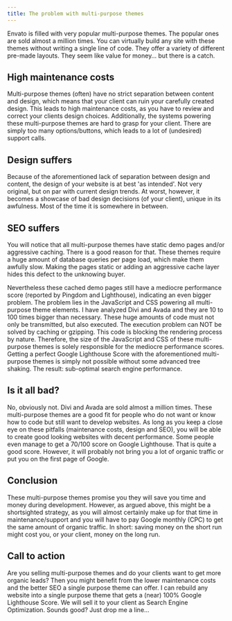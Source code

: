 ```yaml
---
title: The problem with multi-purpose themes
---
```


Envato is filled with very popular multi-purpose themes. The popular ones are sold almost a million times. You can virtually build any site with these themes without writing a single line of code. They offer a variety of different pre-made layouts. They seem like value for money… but there is a catch.

## High maintenance costs

Multi-purpose themes (often) have no strict separation between content and design, which means that your client can ruin your carefully created design. This leads to high maintenance costs, as you have to review and correct your clients design choices. Additionally, the systems powering these multi-purpose themes are hard to grasp for your client. There are simply too many options/buttons, which leads to a lot of (undesired) support calls.

## Design suffers

Because of the aforementioned lack of separation between design and content, the design of your website is at best 'as intended'. Not very original, but on par with current design trends. At worst, however, it becomes a showcase of bad design decisions (of your client), unique in its awfulness. Most of the time it is somewhere in between.

## SEO suffers

You will notice that all multi-purpose themes have static demo pages and/or aggressive caching. There is a good reason for that. These themes require a huge amount of database queries per page load, which make them awfully slow. Making the pages static or adding an aggressive cache layer hides this defect to the unknowing buyer. 

Nevertheless these cached demo pages still have a mediocre performance score (reported by Pingdom and Lighthouse), indicating an even bigger problem. The problem lies in the JavaScript and CSS powering all multi-purpose theme elements. I have analyzed Divi and Avada and they are 10 to 100 times bigger than necessary. These huge amounts of code must not only be transmitted, but also executed. The execution problem can NOT be solved by caching or gzipping. This code is blocking the rendering process by nature. Therefore, the size of the JavaScript and CSS of these multi-purpose themes is solely responsible for the mediocre performance scores. Getting a perfect Google Lighthouse Score with the aforementioned multi-purpose themes is simply not possible without some advanced tree shaking. The result: sub-optimal search engine performance.

## Is it all bad?

No, obviously not. Divi and Avada are sold almost a million times. These multi-purpose themes are a good fit for people who do not want or know how to code but still want to develop websites. As long as you keep a close eye on these pitfalls (maintenance costs, design and SEO), you will be able to create good looking websites with decent performance. Some people even manage to get a 70/100 score on Google Lighthouse. That is quite a good score. However, it will probably not bring you a lot of organic traffic or put you on the first page of Google. 

## Conclusion

These multi-purpose themes promise you they will save you time and money during development. However, as argued above, this might be a shortsighted strategy, as you will almost certainly make up for that time in maintenance/support and you will have to pay Google monthly (CPC) to get the same amount of organic traffic. In short: saving money on the short run might cost you, or your client, money on the long run.

## Call to action

Are you selling multi-purpose themes and do your clients want to get more organic leads? Then you might benefit from the lower maintenance costs and the better SEO a single purpose theme can offer. I can rebuild any website into a single purpose theme that gets a (near) 100% Google Lighthouse Score. We will sell it to your client as Search Engine Optimization. Sounds good? Just drop me a line...
